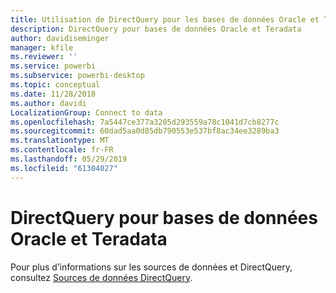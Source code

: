 ```yaml
---
title: Utilisation de DirectQuery pour les bases de données Oracle et Teradata dans Power BI
description: DirectQuery pour bases de données Oracle et Teradata
author: davidiseminger
manager: kfile
ms.reviewer: ''
ms.service: powerbi
ms.subservice: powerbi-desktop
ms.topic: conceptual
ms.date: 11/28/2018
ms.author: davidi
LocalizationGroup: Connect to data
ms.openlocfilehash: 7a5447ce377a3205d293559a78c1041d7cb8277c
ms.sourcegitcommit: 60dad5aa0d85db790553e537bf8ac34ee3289ba3
ms.translationtype: MT
ms.contentlocale: fr-FR
ms.lasthandoff: 05/29/2019
ms.locfileid: "61304027"
---
```

# <a name="directquery-for-oracle-and-teradata-databases"></a>DirectQuery pour bases de données Oracle et Teradata
Pour plus d’informations sur les sources de données et DirectQuery, consultez [Sources de données DirectQuery](desktop-directquery-data-sources.md).

